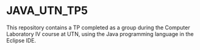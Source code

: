 # JAVA_UTN_TP5
This repository contains a TP completed as a group during the Computer Laboratory IV course at UTN, using the Java programming language in the Eclipse IDE.
